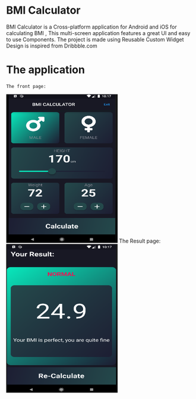 # BMI Calculator

BMI Calculator is a Cross-platform application for Android and iOS for calculating BMI ,
This multi-screen application features a great UI and easy to use Components.
The project is made using Reusable Custom Widget 
Design is inspired from Dribbble.com

# The application
    The front page:
<img src="imaages/frontpage1.png" width = "300" height = "400" >
    The Result page:
<img src="imaages/resultpage1.png" width = "300" height = "400" >
